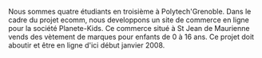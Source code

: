 Nous sommes quatre étudiants en troisième à Polytech'Grenoble. Dans le cadre du projet ecomm, nous developpons un site de commerce en ligne pour la société Planete-Kids. Ce commerce situé à St Jean de Maurienne vends des vètement de marques pour enfants de 0 à 16 ans. Ce projet doit aboutir et être en ligne d'ici début janvier 2008.